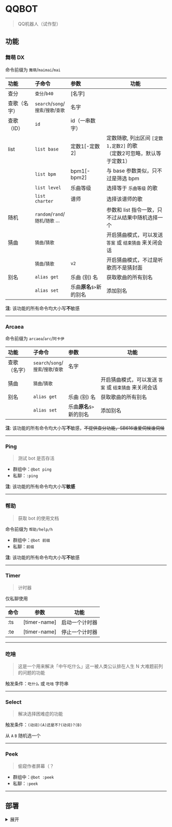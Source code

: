 # QQBOT

> QQ机器人（试作型）

## 功能

### 舞萌 DX

命令前缀为 `舞萌`/`maimai`/`mai`

| 功能 | 子命令 | 参数 | 功能 |
|:----| :--- | :--- | ---- |
| 查分 |  `查分`/`b40` | [名字] | |
| 查歌（名字） | `search`/`song`/<br/>`搜索`/`搜歌`/`查歌` | 名字 | | 
| 查歌（ID） | `id` | id（一串数字） | |
| list | `list base` | 定数1[-定数2] |  定数随歌, 列出区间 `[定数1,定数2]` 的歌 <br/>（定数2可忽略，默认等于定数1） |
|  | `list bpm` | bpm1[-bpm2] | 与 base 参数类似，只不过是筛选 bpm |
|  | `list level` | 乐曲等级 | 选择等于 `乐曲等级` 的歌 |
|  | `list charter` | 谱师 | 选择该谱师的歌 |
| 随机 | `random`/`rand`/<br/>`随机`/`随歌` ... | | 参数和 list 指令一致，只不过从结果中随机选择一个 |
| 猜曲 | `猜曲`/`猜歌` | | 开启猜曲模式，可以发送 `答案` 或 `结束猜曲` 来关闭会话 |
| | `猜曲`/`猜歌` | `v2` | 开启猜曲模式，不过是听歌而不是猜封面 |
| 别名 | `alias get` | 乐曲 (别) 名 | 获取歌曲的所有别名 |
|  | `alias set` | 乐曲**原名**`$>`新的别名 | 添加别名 |

**注**: 该功能的所有命令均大小写**不**敏感

---

### Arcaea


命令前缀为 `arcaea`/`arc`/`阿卡伊`

| 功能 | 子命令 | 参数 | 功能 |
|:----| :--- | :--- | ---- |
| 查歌（名字） | `search`/`song`/<br/>`搜索`/`搜歌`/`查歌` | 名字 | | 
| 猜曲 | `猜曲`/`猜歌` | | 开启猜曲模式，可以发送 `答案` 或 `结束猜曲` 来关闭会话 |
| 别名 | `alias get` | 乐曲 (别) 名 | 获取歌曲的所有别名 |
|  | `alias set` | 乐曲**原名**`$>`新的别名 | 添加别名 |

**注**: 该功能的所有命令均大小写**不**敏感，~~不提供查分功能，SB616谁爱伺候谁伺候~~

---

### Ping

> 测试 bot 是否存活

- 群组中：`@bot ping`
- 私聊：`:ping`

**注**: 该功能的所有命令均大小写**敏感**

---

### 帮助

> 获取 bot 的使用文档

命令前缀为 `帮助/help/h`

- 群组中：`@bot 前缀`
- 私聊：`前缀`

**注**: 该功能的所有命令均大小写**不**敏感

---

### Timer

> 计时器

仅私聊使用

|命令|参数|功能|
|---|---|---|
| :ts | [timer-name] | 启动一个计时器 |
| :te | [timer-name] | 停止一个计时器 |

---

### 吃啥

> 这是一个用来解决「中午吃什么」这一被人类公认排在人生 N 大难题前列的问题的功能

触发条件：`吃什么` 或 `吃啥` 字符串

---

### Select

> 解决选择困难症的功能

触发条件：`(动词)(A)还是不?(动词)?(B)`

从 `A` `B` 随机选一个

---

### Peek

> 偷窥作者屏幕（？

- 群组中：`@bot :peek`
- 私聊：`:peek`

---

## 部署

<details>
<summary> 展开 </summary>

1. 部署 mcl
2. 在 mcl 里登陆 bot
3. 改 App.config
   1. `LogPath` 日志地址（目前还没用到）
4. 配置数据库 (entity framework标准操作)
5. 运行，命令行参数如下（顺序敏感）：
   1. [Mirai-API-http](https://github.com/project-mirai/mirai-api-http) 的服务地址，如 `http://127.0.0.1:8080`
   2. bot 的账号，如 `123456789`
   3. Mirai-API-http 的认证密钥，如 <https://github.com/project-mirai/mirai-api-http#settingyml%E6%A8%A1%E6%9D%BF> 中的 `verifyKey`

</details>
